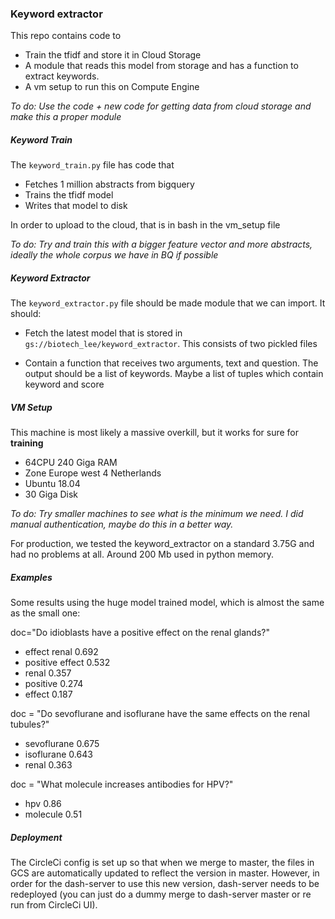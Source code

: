 ### Keyword extractor

This repo contains code to 

- Train the tfidf and store it in Cloud Storage
- A module that reads this model from storage and has a function to extract keywords. 
- A vm setup to run this on Compute Engine

_To do: Use the code + new code for getting data from cloud storage and make this a proper module_

##### Keyword Train
The ````keyword_train.py```` file has code that

- Fetches 1 million abstracts from bigquery
- Trains the tfidf model
- Writes that model to disk

In order to upload to the cloud, that is in bash in the vm_setup file

_To do: Try and train this with a bigger feature vector and more abstracts, ideally the whole corpus we have in BQ if possible_

##### Keyword Extractor
The ````keyword_extractor.py```` file should be made module that we can import.
It should:

- Fetch the latest model that is stored in ````gs://biotech_lee/keyword_extractor````. This consists of two pickled files

- Contain a function that receives two arguments, text and question.  The output should be a list of keywords.
Maybe a list of tuples which contain keyword and score


 ##### VM Setup
 
 This machine is most likely a massive overkill, but it works for sure for **training**
 
 - 64CPU 240 Giga RAM
 - Zone Europe west 4 Netherlands
 - Ubuntu 18.04
 - 30 Giga Disk
 
 _To do: Try smaller machines to see what is the minimum we need. I did manual authentication, maybe do this in a better way._
 

For production, we tested the keyword_extractor on a standard 3.75G and had no problems at all.  Around 200 Mb used in python memory.


##### Examples

Some results using the huge model trained model, which is almost the same as the small one:

doc="Do idioblasts have a positive effect on the renal glands?"
- effect renal 0.692
- positive effect 0.532
- renal 0.357
- positive 0.274
- effect 0.187


doc = "Do sevoflurane and isoflurane have the same effects on the renal tubules?"
- sevoflurane 0.675
- isoflurane 0.643
- renal 0.363

 doc = "What molecule increases antibodies for HPV?"
- hpv 0.86
- molecule 0.51



##### Deployment

The CircleCi config is set up so that when we merge to master, 
the files in GCS are automatically updated to reflect the version
 in master.  However, in order for the dash-server to use this new version,
 dash-server needs to be redeployed (you can just do a dummy merge to 
 dash-server master or re run from CircleCi UI).
